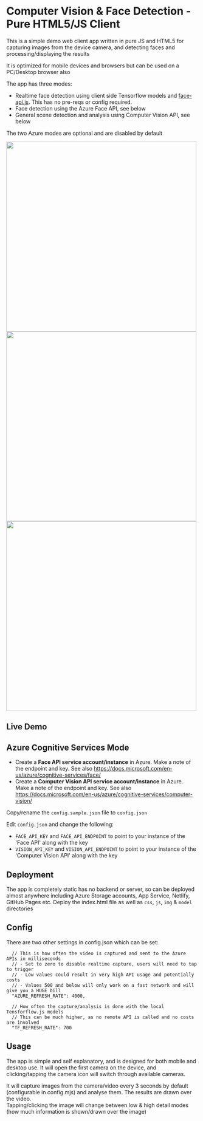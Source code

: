 # Computer Vision & Face Detection - Pure HTML5/JS Client

This is a simple demo web client app written in pure JS and HTML5 for capturing images from the device camera, and detecting faces and processing/displaying the results

It is optimized for mobile devices and browsers but can be used on a PC/Desktop browser also

The app has three modes:
- Realtime face detection using client side Tensorflow models and [face-api.js](https://justadudewhohacks.github.io/face-api.js/docs/index.html). This has no pre-reqs or config required.
- Face detection using the Azure Face API, see below
- General scene detection and analysis using Computer Vision API, see below

The two Azure modes are optional and are disabled by default

<img src="https://user-images.githubusercontent.com/14982936/183762018-0f76de0d-1517-4b10-934a-df20dcec507a.png" width="500px">
<img src="https://user-images.githubusercontent.com/14982936/183889899-43b5cb40-ebca-408c-bac4-3a9c24c5dd86.png" width="500px">
<img src="https://user-images.githubusercontent.com/14982936/183889457-b213bfb9-13eb-4929-9816-af71067a4a4d.png" width="500px">

## Live Demo


## Azure Cognitive Services Mode

- Create a **Face API service account/instance** in Azure. Make a note of the endpoint and key. See also https://docs.microsoft.com/en-us/azure/cognitive-services/face/
- Create a **Computer Vision API service account/instance** in Azure. Make a note of the endpoint and key. See also https://docs.microsoft.com/en-us/azure/cognitive-services/computer-vision/

Copy/rename the `config.sample.json` file to `config.json`

Edit `config.json` and change the following:

- `FACE_API_KEY` and `FACE_API_ENDPOINT` to point to your instance of the 'Face API' along with the key
- `VISION_API_KEY` and `VISION_API_ENDPOINT` to point to your instance of the 'Computer Vision API' along with the key

## Deployment

The app is completely static has no backend or server, so can be deployed almost anywhere including Azure Storage accounts, App Service, Netlify, GitHub Pages etc. Deploy the index.html file as well as `css`, `js`, `img` & `model` directories

## Config

There are two other settings in config.json which can be set:

```jsonc
  // This is how often the video is captured and sent to the Azure APIs in milliseconds
  // - Set to zero to disable realtime capture, users will need to tap to trigger
  // - Low values could result in very high API usage and potentially costs
  // - Values 500 and below will only work on a fast network and will give you a HUGE bill  
  "AZURE_REFRESH_RATE": 4000,

  // How often the capture/analysis is done with the local Tensforflow.js models
  // This can be much higher, as no remote API is called and no costs are involved
  "TF_REFRESH_RATE": 700    
```
## Usage

The app is simple and self explanatory, and is designed for both mobile and desktop use. It will open the first camera on the device, and clicking/tapping the camera icon will switch through available cameras.

It will capture images from the camera/video every 3 seconds by default (configurable in config.mjs) and analyse them. The results are drawn over the video.  
Tapping/clicking the image will change between low & high detail modes (how much information is shown/drawn over the image)
